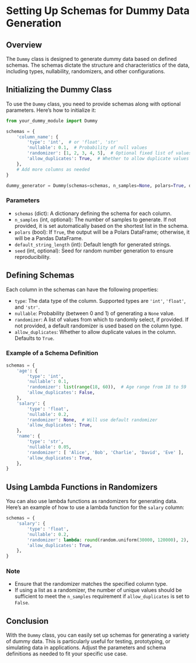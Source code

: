 
# Setting Up Schemas for Dummy Data Generation

## Overview

The `Dummy` class is designed to generate dummy data based on defined schemas. The schemas dictate the structure and characteristics of the data, including types, nullability, randomizers, and other configurations.

## Initializing the Dummy Class

To use the `Dummy` class, you need to provide schemas along with optional parameters. Here’s how to initialize it:

```python
from your_dummy_module import Dummy

schemas = {
    'column_name': {
        'type': 'int',  # or 'float', 'str'
        'nullable': 0.1,  # Probability of null values
        'randomizer': [1, 2, 3, 4, 5],  # Optional fixed list of values
        'allow_duplicates': True,  # Whether to allow duplicate values
    },
    # Add more columns as needed
}

dummy_generator = Dummy(schemas=schemas, n_samples=None, polars=True, default_string_length=5, seed=42)
```

### Parameters

- `schemas` (dict): A dictionary defining the schema for each column.
- `n_samples` (int, optional): The number of samples to generate. If not provided, it is set automatically based on the shortest list in the schema.
- `polars` (bool): If `True`, the output will be a Polars DataFrame; otherwise, it will be a Pandas DataFrame.
- `default_string_length` (int): Default length for generated strings.
- `seed` (int, optional): Seed for random number generation to ensure reproducibility.

## Defining Schemas

Each column in the schemas can have the following properties:

- `type`: The data type of the column. Supported types are `'int'`, `'float'`, and `'str'`.
- `nullable`: Probability (between 0 and 1) of generating a `None` value.
- `randomizer`: A list of values from which to randomly select, if provided. If not provided, a default randomizer is used based on the column type.
- `allow_duplicates`: Whether to allow duplicate values in the column. Defaults to `True`.

### Example of a Schema Definition

```python
schemas = {
    'age': {
        'type': 'int',
        'nullable': 0.1,
        'randomizer': list(range(18, 60)),  # Age range from 18 to 59
        'allow_duplicates': False,
    },
    'salary': {
        'type': 'float',
        'nullable': 0.2,
        'randomizer': None,  # Will use default randomizer
        'allow_duplicates': True,
    },
    'name': {
        'type': 'str',
        'nullable': 0.05,
        'randomizer': [ 'Alice', 'Bob', 'Charlie', 'David', 'Eve' ],
        'allow_duplicates': True,
    },
}
```

## Using Lambda Functions in Randomizers

You can also use lambda functions as randomizers for generating data. Here’s an example of how to use a lambda function for the `salary` column:

```python
schemas = {
    'salary': {
        'type': 'float',
        'nullable': 0.2,
        'randomizer': lambda: round(random.uniform(30000, 120000), 2),  # Salary between 30k and 120k
        'allow_duplicates': True,
    },
}
```

### Note
- Ensure that the randomizer matches the specified column type.
- If using a list as a randomizer, the number of unique values should be sufficient to meet the `n_samples` requirement if `allow_duplicates` is set to `False`.

## Conclusion

With the `Dummy` class, you can easily set up schemas for generating a variety of dummy data. This is particularly useful for testing, prototyping, or simulating data in applications. Adjust the parameters and schema definitions as needed to fit your specific use case.

